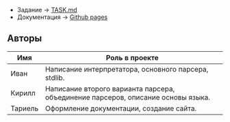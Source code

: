 - Задание -> [TASK.md](https://github.com/MAILabs-Edu-2024/fp-compiler-lab-f/blob/main/TASK.md)
- Документация -> [Github pages](sempaitakoo.github.io)

## Авторы

Имя     | Роль в проекте
--------|---------------------
Иван    | Написание интерпретатора, основного парсера, stdlib.
Кирилл  | Написание второго варианта парсера, объединение парсеров, описание основы языка.
Тариель | Оформление документации, создание сайта.
